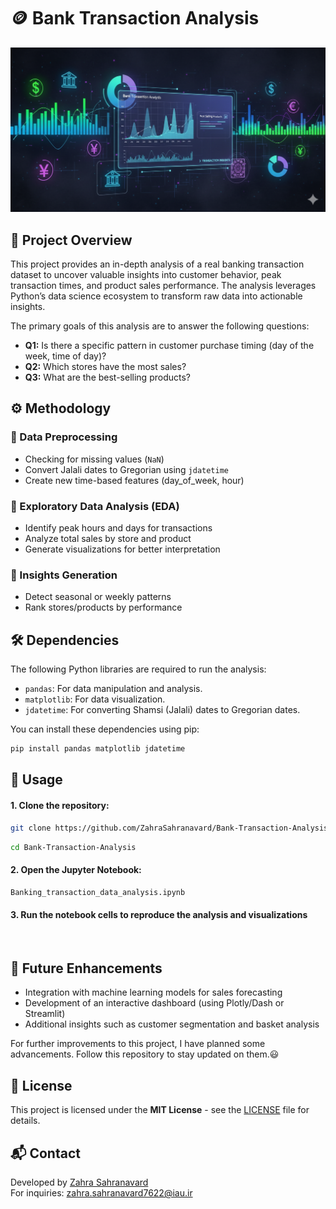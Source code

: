 # 🪙 Bank Transaction Analysis

![Bank Transaction Analysis](https://github.com/ZahraSahranavard/Bank-Transaction-Analysis/blob/main/Image/Banking_transaction_data_analysis.png)


## 📌 Project Overview

This project provides an in-depth analysis of a real banking transaction dataset to uncover valuable insights into customer behavior, peak transaction times, and product sales performance. The analysis leverages Python’s data science ecosystem to transform raw data into actionable insights.

The primary goals of this analysis are to answer the following questions:

*   **Q1:** Is there a specific pattern in customer purchase timing (day of the week, time of day)?
*   **Q2:** Which stores have the most sales?
*   **Q3:** What are the best-selling products?
  
## ⚙️ Methodology

### 🔹 Data Preprocessing
- Checking for missing values (`NaN`)  
- Convert Jalali dates to Gregorian using `jdatetime`  
- Create new time-based features (day_of_week, hour)  

### 🔹 Exploratory Data Analysis (EDA)
- Identify peak hours and days for transactions  
- Analyze total sales by store and product  
- Generate visualizations for better interpretation  

### 🔹 Insights Generation
- Detect seasonal or weekly patterns  
- Rank stores/products by performance
  
## 🛠️ Dependencies

The following Python libraries are required to run the analysis:

*   `pandas`: For data manipulation and analysis.
*   `matplotlib`: For data visualization.
*   `jdatetime`: For converting Shamsi (Jalali) dates to Gregorian dates.

You can install these dependencies using pip:

```bash
pip install pandas matplotlib jdatetime 
```

## 🚀 Usage

#### 1. Clone the repository:
```bash
git clone https://github.com/ZahraSahranavard/Bank-Transaction-Analysis
```
```bash
cd Bank-Transaction-Analysis
```
#### 2. Open the Jupyter Notebook:
```bash
Banking_transaction_data_analysis.ipynb
```
#### 3. Run the notebook cells to reproduce the analysis and visualizations
<br>

## 🔮 Future Enhancements

- Integration with machine learning models for sales forecasting
- Development of an interactive dashboard (using Plotly/Dash or Streamlit)
- Additional insights such as customer segmentation and basket analysis

For further improvements to this project, I have planned some advancements. Follow this repository to stay updated on them.😃

## 📜 License
This project is licensed under the **MIT License** - see the [LICENSE](LICENSE) file for details.

## 📬 Contact
Developed by [Zahra Sahranavard](https://www.linkedin.com/in/zahra-sahranavard)  
For inquiries: zahra.sahranavard7622@iau.ir




